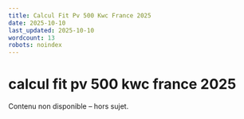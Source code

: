 ```yaml
---
title: Calcul Fit Pv 500 Kwc France 2025
date: 2025-10-10
last_updated: 2025-10-10
wordcount: 13
robots: noindex
---
```


# calcul fit pv 500 kwc france 2025

Contenu non disponible – hors sujet.